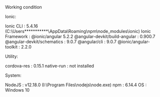 Working condition

Ionic:

   Ionic CLI                     : 5.4.16 (C:\Users\***********\AppData\Roaming\npm\node_modules\ionic)
   Ionic Framework               : @ionic/angular 5.2.2
   @angular-devkit/build-angular : 0.900.7
   @angular-devkit/schematics    : 9.0.7
   @angular/cli                  : 9.0.7
   @ionic/angular-toolkit        : 2.2.0

Utility:

   cordova-res : 0.15.1
   native-run  : not installed

System:

   NodeJS : v12.18.0 (I:\Program Files\nodejs\node.exe)
   npm    : 6.14.4
   OS     : Windows 10
